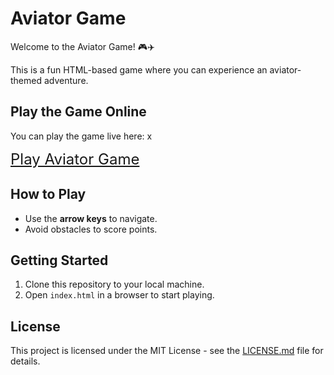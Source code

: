 # Aviator Game

Welcome to the Aviator Game! 🎮✈️

This is a fun HTML-based game where you can experience an aviator-themed adventure.

## Play the Game Online

You can play the game live here: x

<span style="font-size: 24px;">[Play Aviator Game](https://amithrv.github.io/aviator-game/)</span >

## How to Play

- Use the **arrow keys** to navigate.
- Avoid obstacles to score points.

## Getting Started

1. Clone this repository to your local machine.
2. Open `index.html` in a browser to start playing.

## License

This project is licensed under the MIT License - see the [LICENSE.md](LICENSE.md) file for details.
